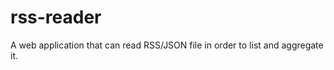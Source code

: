 rss-reader
==========

A web application that can read RSS/JSON file in order to list and aggregate it.
